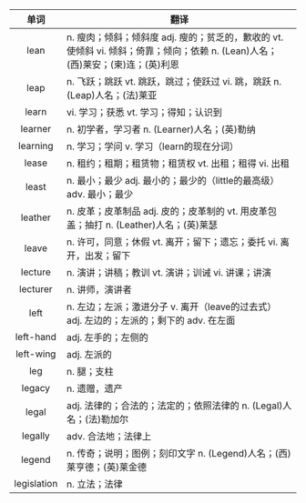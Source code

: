 |单词|翻译  |
|:--:|--| 
|	lean  		|		n. 瘦肉；倾斜；倾斜度 adj. 瘦的；贫乏的，歉收的 vt. 使倾斜 vi. 倾斜；倚靠；倾向；依赖 n. (Lean)人名；(西)莱安；(柬)连；(英)利恩	|		
|	leap  		|		n. 飞跃；跳跃 vt. 跳跃，跳过；使跃过 vi. 跳，跳跃 n. (Leap)人名；(法)莱亚	|		
|	learn  		|		vi. 学习；获悉 vt. 学习；得知；认识到	|		
|	learner  		|		n. 初学者，学习者 n. (Learner)人名；(英)勒纳	|		
|	learning  		|		n. 学习；学问 v. 学习（learn的现在分词）	|		
|	lease  		|		n. 租约；租期；租赁物；租赁权 vt. 出租；租得 vi. 出租	|		
|	least  		|		n. 最小；最少 adj. 最小的；最少的（little的最高级） adv. 最小；最少	|		
|	leather  		|		n. 皮革；皮革制品 adj. 皮的；皮革制的 vt. 用皮革包盖；抽打 n. (Leather)人名；(英)莱瑟	|		
|	leave  		|		n. 许可，同意；休假 vt. 离开；留下；遗忘；委托 vi. 离开，出发；留下	|		
|	lecture  		|		n. 演讲；讲稿；教训 vt. 演讲；训诫 vi. 讲课；讲演	|		
|	lecturer  		|		n. 讲师，演讲者	|		
|	left  		|		n. 左边；左派；激进分子 v. 离开（leave的过去式） adj. 左边的；左派的；剩下的 adv. 在左面	|		
|	left-hand  		|		adj. 左手的；左侧的	|		
|	left-wing  		|		adj. 左派的	|		
|	leg  		|		n. 腿；支柱	|		
|	legacy  		|		n. 遗赠，遗产	|		
|	legal  		|		adj. 法律的；合法的；法定的；依照法律的 n. (Legal)人名；(法)勒加尔	|		
|	legally  		|		adv. 合法地；法律上	|		
|	legend  		|		n. 传奇；说明；图例；刻印文字 n. (Legend)人名；(西)莱亨德；(英)莱金德	|		
|	legislation  		|		n. 立法；法律	|		
